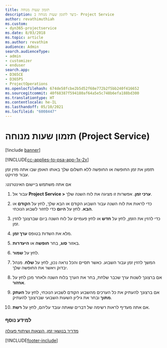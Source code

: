 ```yaml
---
title: תזמון שעות מנוחה
description: כיצד לתזמן שעות מנוחה ב- Project Service
author: revathimuthiah
ms.custom:
- dyn365-projectservice
ms.date: 8/03/2018
ms.topic: article
ms.author: revathim
audience: Admin
search.audienceType:
- admin
- customizer
- enduser
search.app:
- D365CE
- D365PS
- ProjectOperations
ms.openlocfilehash: 674de58fcbe2b5d52f68e772b2f5bb240f416652
ms.sourcegitcommit: 40f68387f594180af64a5e5c748b6efa188bd300
ms.translationtype: HT
ms.contentlocale: he-IL
ms.lasthandoff: 05/10/2021
ms.locfileid: "6008447"
---
```

# <a name="schedule-time-off-project-service"></a>תזמון שעות מנוחה (Project Service)

[!include [banner](../includes/psa-now-project-operations.md)]

[!INCLUDE[cc-applies-to-psa-app-1x-2x](../includes/cc-applies-to-psa-app-1x-2x.md)]

תזמון את זמן החופשה או החופשה ללא תשלום שלך באותו האופן שבו אתה מזין זמן עבור פרויקט.  
  
 אם אתה משתמש ‏‫ביישום האינטרנט:  
  
1.  עבור אל **Project Service > ערכי זמן**. אפשרות זו מציגה את לוח השנה שלך.  
  
2.  כדי לראות את לוח השנה עבור השבוע הקודם או הבא שלך, לחץ על **הקודם** או **הבא**. לחץ על **היום** כדי לחזור לשבוע הנוכחי.  
  
3.  כדי להזין את הזמן, לחץ על **חדש** או לחץ פעמיים על לוח השנה ביום שברצונך להזין זמן.  
  
4.  מלא את השדות בטופס **ערך זמן**.  
  
5.  באזור **סוג**, בחר **חופשה** או **היעדרות**.  
  
6.  לחץ על **שמור**.  
  
7.  המשך להזין זמן עבור השבוע. כאשר תסיים והכל נראה נכון, לחץ על **שלח**. מנהל יבדוק ויאשר את החופשה שלך.  
  
8.  אם ברצונך לשנות ערך שכבר שלחת, בחר את הערך בלוח השנה ולאחר מכן לחץ על **אחזור**.  
  
9. אם ברצונך להעתיק את כל הערכים מהשבוע הקודם לשבוע הנוכחי, לחץ על **העתק מתוך** ובחר את ‏‫גיליון השעות השבועי ‬שברצונך להעתיק.  
  
10. אם אתה מעדיף לראות רשימה של דברים שאתה עובד עליהם, לחץ על **רשת**.  
  
### <a name="see-also"></a>למידע נוסף  
 [‏‫מדריך בנושאי זמן, הוצאות ושיתוף פעולה](../psa/time-expense-collaboration-guide.md)


[!INCLUDE[footer-include](../includes/footer-banner.md)]